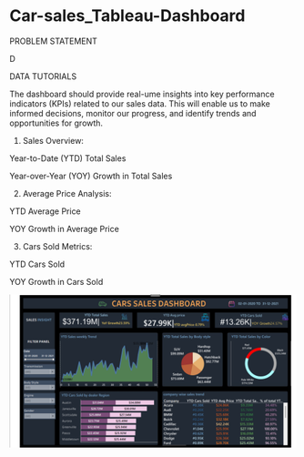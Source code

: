 # Car-sales_Tableau-Dashboard
PROBLEM STATEMENT

D

DATA TUTORIALS

The dashboard should provide real-ume insights into key performance indicators (KPIs) related to our sales data. This will enable us to make informed decisions, monitor our progress, and identify trends and opportunities for growth.

1. Sales Overview:

Year-to-Date (YTD) Total Sales

Year-over-Year (YOY) Growth in Total Sales

2. Average Price Analysis:

YTD Average Price

YOY Growth in Average Price

3. Cars Sold Metrics:

YTD Cars Sold

YOY Growth in Cars Sold

![Alt text](https://github.com/nupur456/Car-sales_Tableau-Dashboard/blob/main/tableau%20dashboard%20screenshot.png)
